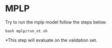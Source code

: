 # MPLP

Try to run the mplp model follow the steps below:

```shell
bash mplp/run_ot.sh 
``` 
*This step will evaluate on the validation set.